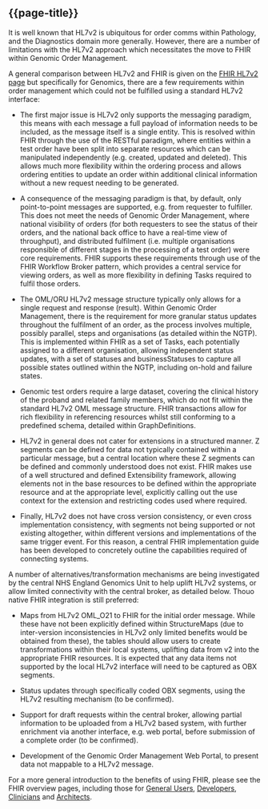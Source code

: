 ## {{page-title}}

It is well known that HL7v2 is ubiquitous for order comms within Pathology, and the Diagnostics domain more generally. However, there are a number of limitations with the HL7v2 approach which necessitates the move to FHIR within Genomic Order Management. 

A general comparison between HL7v2 and FHIR is given on the [FHIR HL7v2 page](https://www.hl7.org/fhir/R4/comparison-v2.html) but specifically for Genomics, there are a few requirements within order management which could not be fulfilled using a standard HL7v2 interface:

* The first major issue is HL7v2 only supports the messaging paradigm, this means with each message a full payload of information needs to be included, as the message itself is a single entity. This is resolved within FHIR through the use of the RESTful paradigm, where entities within a test order have been split into separate resources which can be manipulated independently (e.g. created, updated and deleted). This allows much more flexibility within the ordering process and allows ordering entities to update an order within additional clinical information without a new request needing to be generated.

* A consequence of the messaging paradigm is that, by default, only point-to-point messages are supported, e.g. from requester to fulfiller. This does not meet the needs of Genomic Order Management, where national visibility of orders (for both requesters to see the status of their orders, and the national back office to have a real-time view of throughput), and distributed fulfilment (i.e. multiple organisations responsible of different stages in the processing of a test order) were core requirements. FHIR supports these requirements through use of the FHIR Workflow Broker pattern, which provides a central service for viewing orders, as well as more flexibility in defining Tasks required to fulfil those orders.

* The OML/ORU HL7v2 message structure typically only allows for a single request and response (result). Within Genomic Order Management, there is the requirement for more granular status updates throughout the fulfilment of an order, as the process involves multiple, possibly parallel, steps and organisations (as detailed within the NGTP). This is implemented within FHIR as a set of Tasks, each potentially assigned to a different organisation, allowing independent status updates, with a set of statuses and businessStatuses to capture all possible states outlined within the NGTP, including on-hold and failure states.

* Genomic test orders require a large dataset, covering the clinical history of the proband and related family members, which do not fit within the standard HL7v2 OML message structure. FHIR transactions allow for rich flexibility in referencing resources whilst still conforming to a predefined schema, detailed within GraphDefinitions. 

* HL7v2 in general does not cater for extensions in a structured manner. Z segments can be defined for data not typically contained within a particular message, but a central location where these Z segments can be defined and commonly understood does not exist. FHIR makes use of a well structured and defined Extensibility framework, allowing elements not in the base resources to be defined within the appropriate resource and at the appropriate level, explicitly calling out the use context for the extension and restricting codes used where required.

* Finally, HL7v2 does not have cross version consistency, or even cross implementation consistency, with segments not being supported or not existing altogether, within different versions and implementations of the same trigger event. For this reason, a central FHIR implementation guide has been developed to concretely outline the capabilities required of connecting systems. 

A number of alternatives/transformation mechanisms are being investigated by the central NHS England Genomics Unit to help uplift HL7v2 systems, or allow limited connectivity with the central broker, as detailed below. Thouo native FHIR integration is still preferred:

* Maps from HL7v2 OML_O21 to FHIR for the initial order message. While these have not been explicitly defined within StructureMaps (due to inter-version inconsistencies in HL7v2 only limited benefits would be obtained from these), the tables should allow users to create transformations within their local systems, uplifting data from v2 into the appropriate FHIR resources. It is expected that any data items not supported by the local HL7v2 interface will need to be captured as OBX segments. 

* Status updates through specifically coded OBX segments, using the HL7v2 resulting mechanism (to be confirmed).

* Support for draft requests within the central broker, allowing partial information to be uploaded from a HL7v2 based system, with further enrichment via another interface, e.g. web portal, before submission of a complete order (to be confirmed). 

* Development of the Genomic Order Management Web Portal, to present data not mappable to a HL7v2 message.

For a more general introduction to the benefits of using FHIR, please see the FHIR overview pages, including those for [General Users](https://www.hl7.org/fhir/R4/overview.html), [Developers](https://www.hl7.org/fhir/R4/overview-dev.html), [Clinicians](https://www.hl7.org/fhir/R4/overview-clinical.html) and [Architects](https://www.hl7.org/fhir/R4/overview-arch.html).